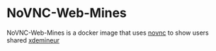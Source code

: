 # NoVNC-Web-Mines

NoVNC-Web-Mines is a docker image that uses [novnc](https://github.com/novnc/noVNC) to show users shared [xdemineur](https://web.archive.org/web/20190929074740/http://www.babafou.eu.org/xdemineur/)
